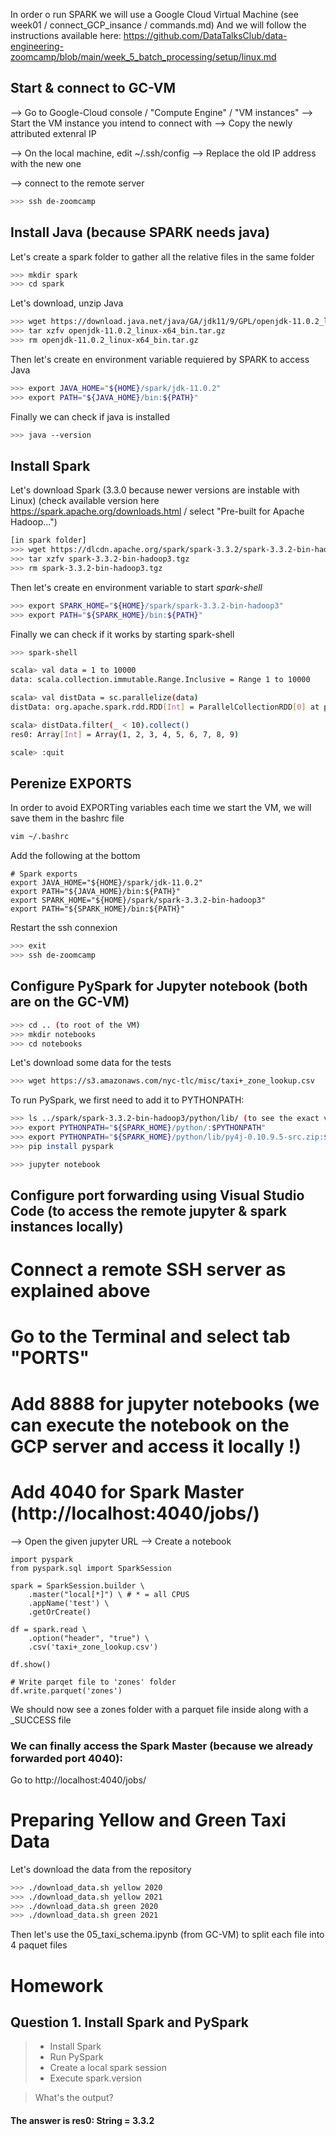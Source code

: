 
In order o run SPARK we will use a Google Cloud Virtual Machine (see week01 / connect_GCP_insance / commands.md)
And we will follow the instructions available here: https://github.com/DataTalksClub/data-engineering-zoomcamp/blob/main/week_5_batch_processing/setup/linux.md

## Start & connect to GC-VM

--> Go to Google-Cloud console / "Compute Engine" / "VM instances"
--> Start the VM instance you intend to connect with
--> Copy the newly attributed extenral IP

--> On the local machine, edit ~/.ssh/config 
--> Replace the old IP address with the new one

--> connect to the remote server
```bash
>>> ssh de-zoomcamp
``` 

## Install Java (because SPARK needs java)

Let's create a spark folder to gather all the relative files in the same folder

```bash
>>> mkdir spark
>>> cd spark
```

Let's download, unzip Java

```bash
>>> wget https://download.java.net/java/GA/jdk11/9/GPL/openjdk-11.0.2_linux-x64_bin.tar.gz
>>> tar xzfv openjdk-11.0.2_linux-x64_bin.tar.gz
>>> rm openjdk-11.0.2_linux-x64_bin.tar.gz
```

Then let's create en environment variable requiered by SPARK to access Java

```bash
>>> export JAVA_HOME="${HOME}/spark/jdk-11.0.2"
>>> export PATH="${JAVA_HOME}/bin:${PATH}"
```

Finally we can check if java is installed

```bash
>>> java --version
```

## Install Spark

Let's download Spark (3.3.0 because newer versions are instable with Linux)
(check available version here https://spark.apache.org/downloads.html / select "Pre-built for Apache Hadoop...")

```bash
[in spark folder]
>>> wget https://dlcdn.apache.org/spark/spark-3.3.2/spark-3.3.2-bin-hadoop3.tgz
>>> tar xzfv spark-3.3.2-bin-hadoop3.tgz 
>>> rm spark-3.3.2-bin-hadoop3.tgz 
```

Then let's create en environment variable to start *spark-shell*

```bash
>>> export SPARK_HOME="${HOME}/spark/spark-3.3.2-bin-hadoop3"
>>> export PATH="${SPARK_HOME}/bin:${PATH}"
```

Finally we can check if it works by starting spark-shell

```bash
>>> spark-shell

scala> val data = 1 to 10000
data: scala.collection.immutable.Range.Inclusive = Range 1 to 10000

scala> val distData = sc.parallelize(data)
distData: org.apache.spark.rdd.RDD[Int] = ParallelCollectionRDD[0] at parallelize at <console>:24

scala> distData.filter(_ < 10).collect()
res0: Array[Int] = Array(1, 2, 3, 4, 5, 6, 7, 8, 9)  

scale> :quit
```

## Perenize EXPORTS
In order to avoid EXPORTing variables each time we start the VM, we will save them in the bashrc file

```bash
vim ~/.bashrc
```

Add the following at the bottom

```
# Spark exports
export JAVA_HOME="${HOME}/spark/jdk-11.0.2"
export PATH="${JAVA_HOME}/bin:${PATH}"
export SPARK_HOME="${HOME}/spark/spark-3.3.2-bin-hadoop3"
export PATH="${SPARK_HOME}/bin:${PATH}"
``` 

Restart the ssh connexion

```bash
>>> exit
>>> ssh de-zoomcamp
```

## Configure PySpark for Jupyter notebook (both are on the GC-VM)

```bash
>>> cd .. (to root of the VM)
>>> mkdir notebooks
>>> cd notebooks
```

Let's download some data for the tests

```bash
>>> wget https://s3.amazonaws.com/nyc-tlc/misc/taxi+_zone_lookup.csv
```

To run PySpark, we first need to add it to PYTHONPATH:

```bash
>>> ls ../spark/spark-3.3.2-bin-hadoop3/python/lib/ (to see the exact version)
>>> export PYTHONPATH="${SPARK_HOME}/python/:$PYTHONPATH"
>>> export PYTHONPATH="${SPARK_HOME}/python/lib/py4j-0.10.9.5-src.zip:$PYTHONPATH"
>>> pip install pyspark

>>> jupyter notebook
```

## Configure port forwarding using Visual Studio Code (to access the remote jupyter & spark instances locally)

# Connect a remote SSH server as explained above
# Go to the Terminal and select tab "PORTS"
# Add 8888 for jupyter notebooks (we can execute the notebook on the GCP server and access it locally !)
# Add 4040 for Spark Master (http://localhost:4040/jobs/)

--> Open the given jupyter URL
--> Create a notebook

```
import pyspark
from pyspark.sql import SparkSession

spark = SparkSession.builder \
    .master("local[*]") \ # * = all CPUS
    .appName('test') \
    .getOrCreate()

df = spark.read \
    .option("header", "true") \
    .csv('taxi+_zone_lookup.csv')

df.show()

# Write parqet file to 'zones' folder
df.write.parquet('zones')
```

We should now see a zones folder with a parquet file inside along with a _SUCCESS file


### We can finally access the Spark Master (because we already forwarded port 4040):

Go to http://localhost:4040/jobs/


# Preparing Yellow and Green Taxi Data

Let's download the data from the repository

```bash
>>> ./download_data.sh yellow 2020
>>> ./download_data.sh yellow 2021
>>> ./download_data.sh green 2020
>>> ./download_data.sh green 2021
```

Then let's use the 05_taxi_schema.ipynb (from GC-VM) to split each file into 4 paquet files



# Homework

## Question 1. Install Spark and PySpark
> - Install Spark
> - Run PySpark
> - Create a local spark session
> - Execute spark.version

> What's the output?

#### The answer is **res0: String = 3.3.2**